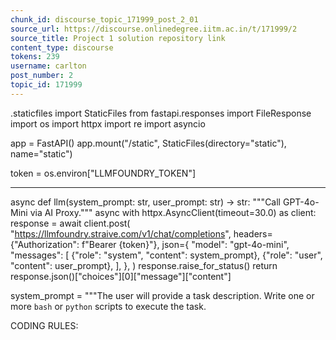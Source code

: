 ```yaml
---
chunk_id: discourse_topic_171999_post_2_01
source_url: https://discourse.onlinedegree.iitm.ac.in/t/171999/2
source_title: Project 1 solution repository link
content_type: discourse
tokens: 239
username: carlton
post_number: 2
topic_id: 171999
---
```


.staticfiles import StaticFiles
from fastapi.responses import FileResponse
import os
import httpx
import re
import asyncio

app = FastAPI()
app.mount("/static", StaticFiles(directory="static"), name="static")

token = os.environ["LLMFOUNDRY_TOKEN"]

---

async def llm(system_prompt: str, user_prompt: str) -&gt; str:
 """Call GPT-4o-Mini via AI Proxy."""
 async with httpx.AsyncClient(timeout=30.0) as client:
 response = await client.post(
 "https://llmfoundry.straive.com/v1/chat/completions",
 headers={"Authorization": f"Bearer {token}"},
 json={
 "model": "gpt-4o-mini",
 "messages": [
 {"role": "system", "content": system_prompt},
 {"role": "user", "content": user_prompt},
 ],
 },
 )
 response.raise_for_status()
 return response.json()["choices"][0]["message"]["content"]

system_prompt = """The user will provide a task description.
Write one or more `bash` or `python` scripts to execute the task.

CODING RULES:
